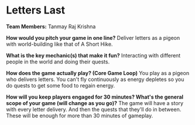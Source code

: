 # Letters Last

**Team Members:** Tanmay Raj Krishna

**How would you pitch your game in one line?**
Deliver letters as a pigeon with world-building like that of A Short Hike.

**What is the key mechanic(s) that make it fun?**
Interacting with different people in the world and doing their quests.

**How does the game actually play? (Core Game Loop)**
You play as a pigeon who delivers letters. You can't fly continuously as energy depletes so you do quests to get some food to regain energy.

**How will you keep players engaged for 30 minutes? What's the general scope of your game (will change as you go)?**
The game will have a story with every letter delivery. And then the quests that they'll do in between. These will be enough for more than 30 minutes of gameplay.
